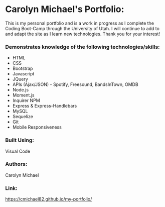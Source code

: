 # Carolyn Michael's Portfolio:

This is my personal portfolio and is a work in progress as I complete the Coding Boot-Camp through the University of Utah. I will continue to add to and adapt the site as I learn new technologies. Thank you for your interest!

### Demonstrates knowledge of the following technologies/skills:
* HTML
* CSS
* Bootstrap
* Javascript
* JQuery
* APIs (Ajax/JSON) - Spotify, Freesound, BandsInTown, OMDB
* Node.js
* Moment.js
* Inquirer NPM
* Express & Express-Handlebars
* MySQL
* Sequelize
* Git
* Mobile Responsiveness

### Built Using:
Visual Code

### Authors:
Carolyn Michael 

### Link: 
https://cmichael82.github.io/my-portfolio/